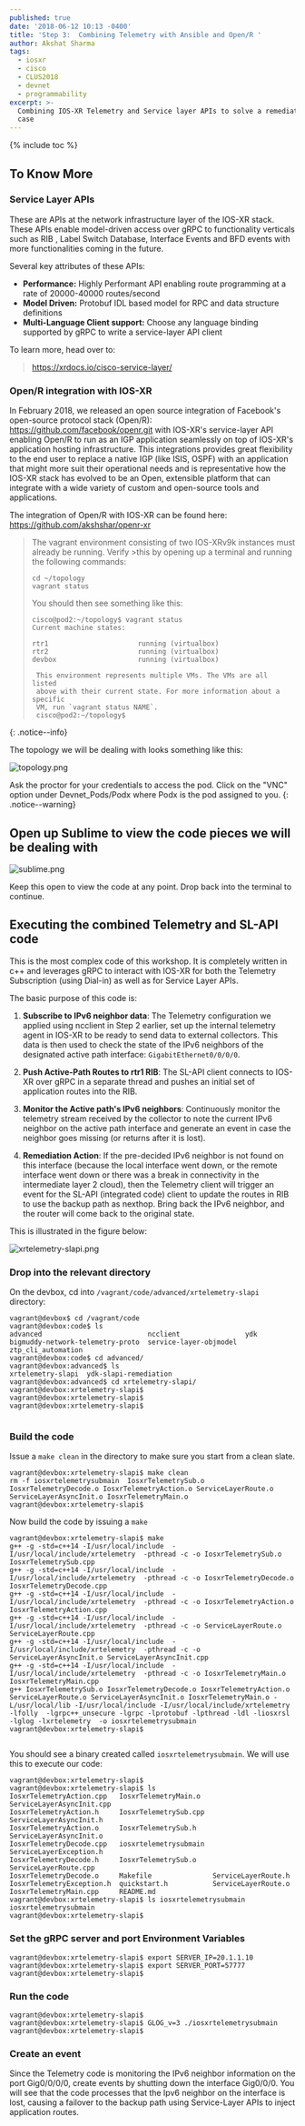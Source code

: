 ```yaml
---
published: true
date: '2018-06-12 10:13 -0400'
title: 'Step 3:  Combining Telemetry with Ansible and Open/R '
author: Akshat Sharma
tags:
  - iosxr
  - cisco
  - CLUS2018
  - devnet
  - programmability
excerpt: >-
  Combining IOS-XR Telemetry and Service layer APIs to solve a remediation use
  case
---
```


{% include toc %}

## To Know More


### Service Layer APIs

These are APIs at the network infrastructure layer of the IOS-XR stack. These APIs enable model-driven access over gRPC to functionality verticals such as RIB , Label Switch Database, Interface Events and BFD events with more functionalities coming in the future.

Several key attributes of these APIs:
*  **Performance:** Highly Performant API enabling route programming at a rate of 20000-40000 routes/second
*  **Model Driven:** Protobuf IDL based model for RPC and data structure definitions
*  **Multi-Language Client support:** Choose any language binding supported by gRPC to write a service-layer API client

To learn more, head over to:

><https://xrdocs.io/cisco-service-layer/>

### Open/R integration with IOS-XR

In February 2018, we released an open source integration of Facebook's open-source protocol stack (Open/R): <https://github.com/facebook/openr.git> with IOS-XR's service-layer API enabling Open/R to run as an IGP application seamlessly on top of IOS-XR's application hosting infrastructure. This integrations provides great flexibility to the end user to replace a native IGP (like ISIS, OSPF) with an application that might more suit their operational needs and is representative how the IOS-XR stack has evolved to be an Open, extensible platform that can integrate with a wide variety of custom and open-source tools and applications.

The integration of Open/R with IOS-XR can be found here: <https://github.com/akshshar/openr-xr>



>The vagrant environment consisting of two IOS-XRv9k instances must already be running. Verify >this by opening up a terminal and running the following commands:
>
>  ```
>  cd ~/topology
>  vagrant status
>
>  ```
> You should then see something like this:
>  ```
>  cisco@pod2:~/topology$ vagrant status
>  Current machine states:
>
>  rtr1                      running (virtualbox)
>  rtr2                      running (virtualbox)
>  devbox                    running (virtualbox)
>
>   This environment represents multiple VMs. The VMs are all listed
>   above with their current state. For more information about a specific
>   VM, run `vagrant status NAME`.
>   cisco@pod2:~/topology$ 
>  ```

{: .notice--info}


The topology we will be dealing with looks something like this:

![topology.png]({{site.baseurl}}/images/topology.png)


Ask the proctor for your credentials to access the pod. Click on the "VNC" option under Devnet_Pods/Podx where Podx is the pod assigned to you.
{: .notice--warning}


## Open up Sublime to view the code pieces we will be dealing with
![sublime.png]({{site.baseurl}}/images/sublime.png)

Keep this open to view the code at any point. Drop back into the terminal to continue.




##  Executing the combined Telemetry and SL-API code

This is the most complex code of this workshop. It is completely written in c++ and leverages gRPC to interact with IOS-XR for both the Telemetry Subscription (using Dial-in) as well as for Service Layer APIs.

The basic purpose of this code is:

1)  **Subscribe to IPv6 neighbor data**:  The Telemetry configuration we applied using ncclient in
Step 2 earlier, set up the internal telemetry agent in IOS-XR to be ready to send data to external collectors. This data is then used to check the state of the IPv6 neighbors of the designated active path interface:  `GigabitEthernet0/0/0/0`.

2) **Push Active-Path Routes to rtr1 RIB**:  The SL-API client connects to IOS-XR over gRPC in a separate thread and pushes an initial set of application routes into the RIB.

3) **Monitor the Active path's IPv6 neighbors**: Continuously monitor the telemetry stream received by the collector to note the current IPv6 neighbor on the active path interface and generate an event in case the neighbor goes missing (or returns after it is lost).


4) **Remediation Action**: If the pre-decided IPv6 neighbor is not found on this interface (because the local interface went down, or the remote interface went down or there was a break in connectivity in the intermediate layer 2 cloud), then the Telemetry client will trigger an event for the SL-API  (integrated code) client to update the routes in RIB to use the backup path as nexthop.
Bring back the IPv6 neighbor, and the router will come back to the original state.



This is illustrated in the figure below:


![xrtelemetry-slapi.png]({{site.baseurl}}/images/xrtelemetry-slapi.png)


### Drop into the relevant directory

On the devbox, cd into `/vagrant/code/advanced/xrtelemetry-slapi` directory:

```
vagrant@devbox$ cd /vagrant/code
vagrant@devbox:code$ ls
advanced                          ncclient                ydk
bigmuddy-network-telemetry-proto  service-layer-objmodel  ztp_cli_automation
vagrant@devbox:code$ cd advanced/
vagrant@devbox:advanced$ ls
xrtelemetry-slapi  ydk-slapi-remediation
vagrant@devbox:advanced$ cd xrtelemetry-slapi/
vagrant@devbox:xrtelemetry-slapi$ 
vagrant@devbox:xrtelemetry-slapi$ 
vagrant@devbox:xrtelemetry-slapi$ 


```

### Build the code 

Issue a `make clean` in the directory to make sure you start from a clean slate.

```
vagrant@devbox:xrtelemetry-slapi$ make clean
rm -f iosxrtelemetrysubmain  IosxrTelemetrySub.o IosxrTelemetryDecode.o IosxrTelemetryAction.o ServiceLayerRoute.o ServiceLayerAsyncInit.o IosxrTelemetryMain.o
vagrant@devbox:xrtelemetry-slapi$
```


Now build the code by issuing a `make`


```
vagrant@devbox:xrtelemetry-slapi$ make
g++ -g -std=c++14 -I/usr/local/include  -I/usr/local/include/xrtelemetry  -pthread -c -o IosxrTelemetrySub.o IosxrTelemetrySub.cpp
g++ -g -std=c++14 -I/usr/local/include  -I/usr/local/include/xrtelemetry  -pthread -c -o IosxrTelemetryDecode.o IosxrTelemetryDecode.cpp
g++ -g -std=c++14 -I/usr/local/include  -I/usr/local/include/xrtelemetry  -pthread -c -o IosxrTelemetryAction.o IosxrTelemetryAction.cpp
g++ -g -std=c++14 -I/usr/local/include  -I/usr/local/include/xrtelemetry  -pthread -c -o ServiceLayerRoute.o ServiceLayerRoute.cpp
g++ -g -std=c++14 -I/usr/local/include  -I/usr/local/include/xrtelemetry  -pthread -c -o ServiceLayerAsyncInit.o ServiceLayerAsyncInit.cpp
g++ -g -std=c++14 -I/usr/local/include  -I/usr/local/include/xrtelemetry  -pthread -c -o IosxrTelemetryMain.o IosxrTelemetryMain.cpp
g++ IosxrTelemetrySub.o IosxrTelemetryDecode.o IosxrTelemetryAction.o ServiceLayerRoute.o ServiceLayerAsyncInit.o IosxrTelemetryMain.o -L/usr/local/lib -I/usr/local/include -I/usr/local/include/xrtelemetry -lfolly  -lgrpc++_unsecure -lgrpc -lprotobuf -lpthread -ldl -liosxrsl -lglog -lxrtelemetry  -o iosxrtelemetrysubmain
vagrant@devbox:xrtelemetry-slapi$ 


```



You should see a binary created called `iosxrtelemetrysubmain`. We will use this to execute our code:

```
vagrant@devbox:xrtelemetry-slapi$ 
vagrant@devbox:xrtelemetry-slapi$ ls
IosxrTelemetryAction.cpp   IosxrTelemetryMain.o   ServiceLayerAsyncInit.cpp
IosxrTelemetryAction.h     IosxrTelemetrySub.cpp  ServiceLayerAsyncInit.h
IosxrTelemetryAction.o     IosxrTelemetrySub.h    ServiceLayerAsyncInit.o
IosxrTelemetryDecode.cpp   iosxrtelemetrysubmain  ServiceLayerException.h
IosxrTelemetryDecode.h     IosxrTelemetrySub.o    ServiceLayerRoute.cpp
IosxrTelemetryDecode.o     Makefile               ServiceLayerRoute.h
IosxrTelemetryException.h  quickstart.h           ServiceLayerRoute.o
IosxrTelemetryMain.cpp     README.md
vagrant@devbox:xrtelemetry-slapi$ ls iosxrtelemetrysubmain 
iosxrtelemetrysubmain
vagrant@devbox:xrtelemetry-slapi$ 

```

### Set the gRPC server and port Environment Variables

    
```
vagrant@devbox:xrtelemetry-slapi$ export SERVER_IP=20.1.1.10
vagrant@devbox:xrtelemetry-slapi$ export SERVER_PORT=57777
vagrant@devbox:xrtelemetry-slapi$ 

```
    
    
### Run the code


```
vagrant@devbox:xrtelemetry-slapi$ 
vagrant@devbox:xrtelemetry-slapi$ GLOG_v=3 ./iosxrtelemetrysubmain
vagrant@devbox:xrtelemetry-slapi$ 

```


### Create an event

Since the Telemetry code is monitoring the IPv6 neighbor information on the port Gig0/0/0/0, create events by shutting down the interface Gig0/0/0.
You will see that the code processes that the Ipv6 neighbor on the interface is lost, causing a failover to the backup path using Service-Layer APIs to inject application routes.
